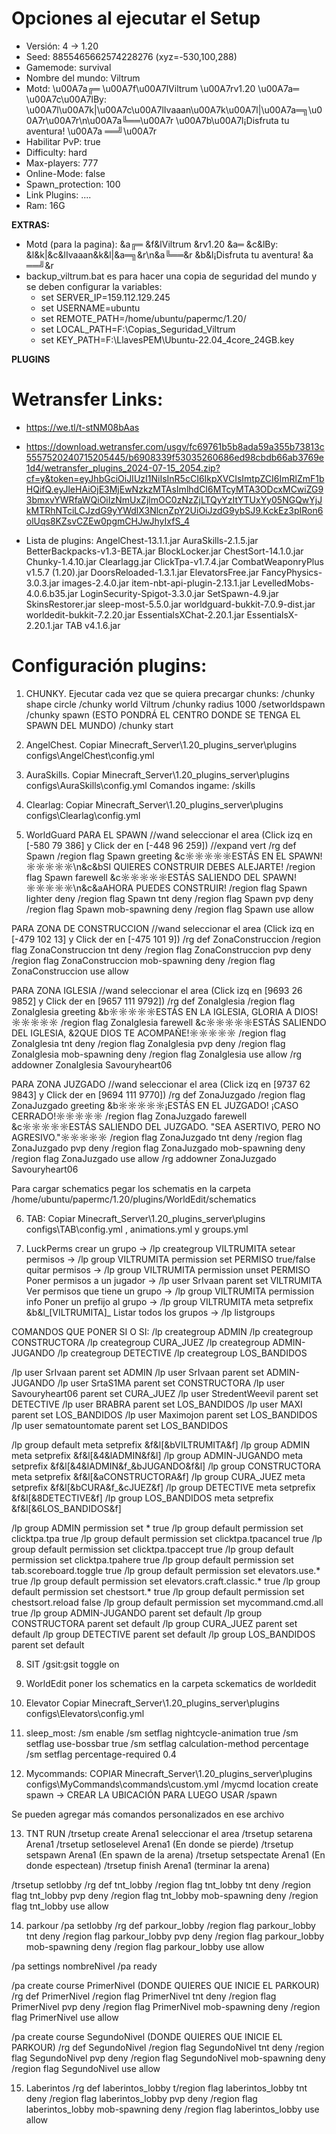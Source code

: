 # Opciones al ejecutar el Setup

- Versión: 4 -> 1.20
- Seed: 8855465662574228276 (xyz=-530,100,288)
- Gamemode: survival
- Nombre del mundo: Viltrum
- Motd: \u00A7a╔═ \u00A7f\u00A7lViltrum \u00A7rv1.20 \u00A7a═ \u00A7c\u00A7lBy: \u00A7l\u00A7k|\u00A7c\u00A7lIvaaan\u00A7k\u00A7l|\u00A7a═╗\u00A7r\u00A7r\n\u00A7a╚══\u00A7r \u00A7b\u00A7l¡Disfruta tu aventura! \u00A7a ══╝\u00A7r
- Habilitar PvP: true
- Difficulty: hard
- Max-players: 777
- Online-Mode: false
- Spawn_protection: 100
- Link Plugins: ....
- Ram: 16G

**EXTRAS:**

- Motd (para la pagina): &a╔═ &f&lViltrum &rv1.20 &a═ &c&lBy: &l&k|&c&lIvaaan&k&l|&a═╗&r\n&a╚══&r &b&l¡Disfruta tu aventura! &a ══╝&r
- backup_viltrum.bat es para hacer una copia de seguridad del mundo y se deben configurar la variables:
  - set SERVER_IP=159.112.129.245
  - set USERNAME=ubuntu
  - set REMOTE_PATH=/home/ubuntu/papermc/1.20/
  - set LOCAL_PATH=F:\Copias_Seguridad_Viltrum
  - set KEY_PATH=F:\LlavesPEM\Ubuntu-22.04_4core_24GB.key

**PLUGINS**

# Wetransfer Links:

- https://we.tl/t-stNM08bAas
- https://download.wetransfer.com/usgv/fc69761b5b8ada59a355b73813c5557520240715205445/b6908339f53035260686ed98cbdb66ab3769e1d4/wetransfer_plugins_2024-07-15_2054.zip?cf=y&token=eyJhbGciOiJIUzI1NiIsInR5cCI6IkpXVCIsImtpZCI6ImRlZmF1bHQifQ.eyJleHAiOjE3MjEwNzkzMTAsImlhdCI6MTcyMTA3ODcxMCwiZG93bmxvYWRfaWQiOiIzNmUxZjlmOC0zNzZjLTQyYzItYTUxYy05NGQwYjJkMTRhNTciLCJzdG9yYWdlX3NlcnZpY2UiOiJzdG9ybSJ9.KckEz3pIRon6olUqs8KZsvCZEw0pgmCHJwJhyIxfS_4

- Lista de plugins:
AngelChest-13.1.1.jar
AuraSkills-2.1.5.jar
BetterBackpacks-v1.3-BETA.jar
BlockLocker.jar
ChestSort-14.1.0.jar
Chunky-1.4.10.jar
Clearlagg.jar
ClickTpa-v1.7.4.jar
CombatWeaponryPlus v1.5.7 (1.20).jar
DoorsReloaded-1.3.1.jar
ElevatorsFree.jar
FancyPhysics-3.0.3.jar
images-2.4.0.jar
item-nbt-api-plugin-2.13.1.jar
LevelledMobs-4.0.6.b35.jar
LoginSecurity-Spigot-3.3.0.jar
SetSpawn-4.9.jar
SkinsRestorer.jar
sleep-most-5.5.0.jar
worldguard-bukkit-7.0.9-dist.jar
worldedit-bukkit-7.2.20.jar
EssentialsXChat-2.20.1.jar
EssentialsX-2.20.1.jar
TAB v4.1.6.jar

# Configuración plugins:

1. CHUNKY. Ejecutar cada vez que se quiera precargar chunks:
   /chunky shape circle
   /chunky world Viltrum
   /chunky radius 1000
   /setworldspawn
   /chunky spawn (ESTO PONDRÁ EL CENTRO DONDE SE TENGA EL SPAWN DEL MUNDO)
   /chunky start

2. AngelChest. Copiar Minecraft_Server\1.20_plugins_server\plugins configs\AngelChest\config.yml

3. AuraSkills. Copiar Minecraft_Server\1.20_plugins_server\plugins configs\AuraSkills\config.yml
   Comandos ingame:
   /skills

4. Clearlag: Copiar Minecraft_Server\1.20_plugins_server\plugins configs\Clearlag\config.yml

5. WorldGuard
PARA EL SPAWN
//wand seleccionar el area (Click izq en [-580 79 386] y Click der en [-448 96 259])
//expand vert
/rg def Spawn
/region flag Spawn greeting &c☼☼☼☼☼ESTÁS EN EL SPAWN!☼☼☼☼☼\n&c&bSI QUIERES CONSTRUIR DEBES ALEJARTE!
/region flag Spawn farewell &c☼☼☼☼☼ESTÁS SALIENDO DEL SPAWN!☼☼☼☼☼\n&c&aAHORA PUEDES CONSTRUIR!
/region flag Spawn lighter deny
/region flag Spawn tnt deny
/region flag Spawn pvp deny
/region flag Spawn mob-spawning deny
/region flag Spawn use allow

PARA ZONA DE CONSTRUCCION
//wand seleccionar el area (Click izq en [-479 102 13] y Click der en [-475 101 9])
/rg def ZonaConstruccion
/region flag ZonaConstruccion tnt deny
/region flag ZonaConstruccion pvp deny
/region flag ZonaConstruccion mob-spawning deny
/region flag ZonaConstruccion use allow

PARA ZONA IGLESIA 
//wand seleccionar el area (Click izq en [9693 26 9852] y Click der en [9657 111 9792])
/rg def ZonaIglesia
/region flag ZonaIglesia greeting &b☼☼☼☼☼ESTÁS EN LA IGLESIA, GLORIA A DIOS!☼☼☼☼☼
/region flag ZonaIglesia farewell &c☼☼☼☼☼ESTÁS SALIENDO DEL IGLESIA, &2QUE DIOS TE ACOMPAÑE!☼☼☼☼☼
/region flag ZonaIglesia tnt deny
/region flag ZonaIglesia pvp deny
/region flag ZonaIglesia mob-spawning deny
/region flag ZonaIglesia use allow
/rg addowner ZonaIglesia Savouryheart06

PARA ZONA JUZGADO
//wand seleccionar el area (Click izq en [9737 62 9843] y Click der en [9694 111 9770])
/rg def ZonaJuzgado
/region flag ZonaJuzgado greeting &b☼☼☼☼☼¡ESTÁS EN EL JUZGADO! ¡CASO CERRADO!☼☼☼☼☼
/region flag ZonaJuzgado farewell &c☼☼☼☼☼ESTÁS SALIENDO DEL JUZGADO. "SEA ASERTIVO, PERO NO AGRESIVO."☼☼☼☼☼
/region flag ZonaJuzgado tnt deny
/region flag ZonaJuzgado pvp deny
/region flag ZonaJuzgado mob-spawning deny
/region flag ZonaJuzgado use allow
/rg addowner ZonaJuzgado Savouryheart06


Para cargar schematics pegar los schematis en la carpeta /home/ubuntu/papermc/1.20/plugins/WorldEdit/schematics

6. TAB: Copiar Minecraft_Server\1.20_plugins_server\plugins configs\TAB\config.yml , animations.yml y groups.yml

7. LuckPerms
crear un grupo -> /lp creategroup VILTRUMITA
setear permisos -> /lp group VILTRUMITA permission set PERMISO true/false
quitar permisos -> /lp group VILTRUMITA permission unset PERMISO
Poner permisos a un jugador -> /lp user SrIvaan parent set VILTRUMITA
Ver permisos que tiene un grupo -> /lp group VILTRUMITA permission info
Poner un prefijo al grupo -> /lp group VILTRUMITA meta setprefix &b&l_[VILTRUMITA]_
Listar todos los grupos -> /lp listgroups

COMANDOS QUE PONER SI O SI:
/lp creategroup ADMIN
/lp creategroup CONSTRUCTORA
/lp creategroup CURA_JUEZ
/lp creategroup ADMIN-JUGANDO
/lp creategroup DETECTIVE
/lp creategroup LOS_BANDIDOS

/lp user SrIvaan parent set ADMIN
/lp user SrIvaan parent set ADMIN-JUGANDO
/lp user SrtaS1MA parent set CONSTRUCTORA
/lp user Savouryheart06 parent set CURA_JUEZ
/lp user StredentWeevil parent set DETECTIVE
/lp user BRABRA parent set LOS_BANDIDOS
/lp user MAXI parent set LOS_BANDIDOS
/lp user Maximojon parent set LOS_BANDIDOS
/lp user sematountomate parent set LOS_BANDIDOS

/lp group default meta setprefix &f&l[&bVILTRUMITA&f]
/lp group ADMIN meta setprefix &f&l[&4&lADMIN&f&l]
/lp group ADMIN-JUGANDO meta setprefix &f&l[&4&lADMIN&f_&bJUGANDO&f&l]
/lp group CONSTRUCTORA meta setprefix &f&l[&aCONSTRUCTORA&f] 
/lp group CURA_JUEZ meta setprefix &f&l[&bCURA&f_&cJUEZ&f]
/lp group DETECTIVE meta setprefix &f&l[&8DETECTIVE&f]
/lp group LOS_BANDIDOS meta setprefix &f&l[&6LOS_BANDIDOS&f]

/lp group ADMIN permission set * true
/lp group default permission set clicktpa.tpa true
/lp group default permission set clicktpa.tpacancel true
/lp group default permission set clicktpa.tpaccept true
/lp group default permission set clicktpa.tpahere true
/lp group default permission set tab.scoreboard.toggle true 
/lp group default permission set elevators.use.* true
/lp group default permission set elevators.craft.classic.* true
/lp group default permission set chestsort.* true
/lp group default permission set chestsort.reload false
/lp group default permission set mycommand.cmd.all true
/lp group ADMIN-JUGANDO parent set default
/lp group CONSTRUCTORA parent set default
/lp group CURA_JUEZ parent set default
/lp group DETECTIVE parent set default
/lp group LOS_BANDIDOS parent set default

8. SIT
/gsit:gsit toggle on

9. WorldEdit poner los schematics en la carpeta sckematics de worldedit

10. Elevator Copiar Minecraft_Server\1.20_plugins_server\plugins configs\Elevators\config.yml

11. sleep_most:
/sm enable
/sm setflag nightcycle-animation true
/sm setflag use-bossbar true
/sm setflag calculation-method percentage
/sm setflag percentage-required 0.4

12. Mycommands: COPIAR Minecraft_Server\1.20_plugins_server\plugins configs\MyCommands\commands\custom.yml
/mycmd location create spawn   -> CREAR LA UBICACIÓN PARA LUEGO USAR /spawn

Se pueden agregar más comandos personalizados en ese archivo

13. TNT RUN
/trsetup create Arena1
seleccionar el area
/trsetup setarena Arena1
/trsetup setloselevel Arena1   (En donde se pierde)
/trsetup setspawn Arena1      (En spawn de la arena)
/trsetup setspectate Arena1   (En donde espectean)
/trsetup finish Arena1        (terminar la arena)

/trsetup setlobby
/rg def tnt_lobby
/region flag tnt_lobby tnt deny
/region flag tnt_lobby pvp deny
/region flag tnt_lobby mob-spawning deny
/region flag tnt_lobby use allow


14. parkour
/pa setlobby
/rg def parkour_lobby
/region flag parkour_lobby tnt deny
/region flag parkour_lobby pvp deny
/region flag parkour_lobby mob-spawning deny
/region flag parkour_lobby use allow

/pa settings nombreNivel
/pa ready

/pa create course PrimerNivel (DONDE QUIERES QUE INICIE EL PARKOUR)
/rg def PrimerNivel
/region flag PrimerNivel tnt deny
/region flag PrimerNivel pvp deny
/region flag PrimerNivel mob-spawning deny
/region flag PrimerNivel use allow

/pa create course SegundoNivel (DONDE QUIERES QUE INICIE EL PARKOUR)
/rg def SegundoNivel
/region flag SegundoNivel tnt deny
/region flag SegundoNivel pvp deny
/region flag SegundoNivel mob-spawning deny
/region flag SegundoNivel use allow

15. Laberintos
/rg def laberintos_lobby
t/region flag laberintos_lobby tnt deny
/region flag laberintos_lobby pvp deny
/region flag laberintos_lobby mob-spawning deny
/region flag laberintos_lobby use allow